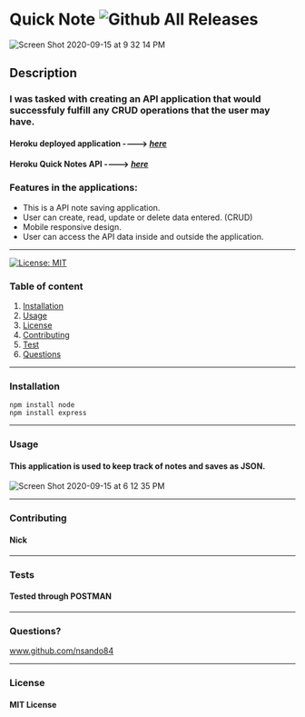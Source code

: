 
  # **Quick Note**   ![Github All Releases](https://img.shields.io/github/contributors/nsando84/Easy-Note-Taker)   

![Screen Shot 2020-09-15 at 9 32 14 PM](https://user-images.githubusercontent.com/67135603/93292720-09862800-f79b-11ea-9307-a6db465ad2a7.png)






  ## **Description**

  

  ### I was tasked with creating an API application that would successfuly fulfill any CRUD operations that the user may have. 

 #### Heroku deployed application ----> [***here***](https://hidden-lowlands-59388.herokuapp.com/)
 
 #### Heroku Quick Notes API ----> [***here***](https://hidden-lowlands-59388.herokuapp.com/api/notes)
 
  ### Features in the applications:
  - This is a API note saving application. 
  - User can create, read, update or delete data entered. (CRUD)
  - Mobile responsive design.
  - User can access the API data inside and outside the application.


 
---

[![License: MIT](https://img.shields.io/badge/License-MIT-yellow.svg)](https://opensource.org/licenses/MIT)

  ### Table of content
  1. [Installation](#installation)
  2. [Usage](#usage)
  3. [License](#license)
  4. [Contributing](#contributing)
  5. [Test](#test)
  6. [Questions](#questions)

---

### **Installation**

    npm install node
    npm install express

---

### **Usage**

#### This application is used to keep track of notes and saves as JSON.

![Screen Shot 2020-09-15 at 6 12 35 PM](https://user-images.githubusercontent.com/67135603/93280699-16951e00-f77f-11ea-8765-9686076ac35d.png)



---

### **Contributing**

#### Nick

---

### **Tests**

#### Tested through POSTMAN

---

### **Questions?**

www.github.com/nsando84

---

### **License**

#### MIT License

  
